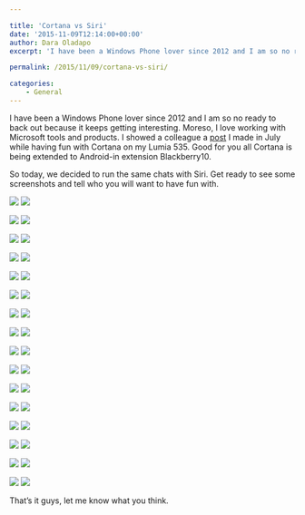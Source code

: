 ```yaml
---

title: 'Cortana vs Siri'
date: '2015-11-09T12:14:00+00:00'
author: Dara Oladapo
excerpt: 'I have been a Windows Phone lover since 2012 and I am so no ready to back out because it keeps getting interesting. Moreso, I love working with Microsoft tools and products. I showed a colleague a post I made in July while having fun with Cortana on my Lumia 535. Good for you all Cortana is being extended to Android-in extension Blackberry10.'

permalink: /2015/11/09/cortana-vs-siri/

categories:
    - General
---
```


I have been a Windows Phone lover since 2012 and I am so no ready to back out because it keeps getting interesting. Moreso, I love working with Microsoft tools and products. I showed a colleague a [post](http://geekwithlife.com/playing-with-cortana) I made in July while having fun with Cortana on my Lumia 535. Good for you all Cortana is being extended to Android-in extension Blackberry10.

So today, we decided to run the same chats with Siri. Get ready to see some screenshots and tell who you will want to have fun with.

![](./blog-assets/2023/11/word-image-392-1.png) ![](./blog-assets/2023/11/word-image-392-2.jpeg)

![](./blog-assets/2023/11/word-image-392-3.png) ![](./blog-assets/2023/11/word-image-392-4.jpeg)

![](./blog-assets/2023/11/word-image-392-5.png) ![](./blog-assets/2023/11/word-image-392-6.jpeg)

![](./blog-assets/2023/11/word-image-392-7.png) ![](./blog-assets/2023/11/word-image-392-8.jpeg)

![](./blog-assets/2023/11/word-image-392-9.png) ![](./blog-assets/2023/11/word-image-392-10.jpeg)

![](./blog-assets/2023/11/word-image-392-11.png) ![](./blog-assets/2023/11/word-image-392-12.jpeg)

![](./blog-assets/2023/11/word-image-392-13.png) ![](./blog-assets/2023/11/word-image-392-14.jpeg)

![](./blog-assets/2023/11/word-image-392-15.png) ![](./blog-assets/2023/11/word-image-392-16.jpeg)

![](./blog-assets/2023/11/word-image-392-17.png) ![](./blog-assets/2023/11/word-image-392-18.jpeg)

![](./blog-assets/2023/11/word-image-392-19.png) ![](./blog-assets/2023/11/word-image-392-20.jpeg)

![](./blog-assets/2023/11/word-image-392-21.png) ![](./blog-assets/2023/11/word-image-392-22.jpeg)

![](./blog-assets/2023/11/word-image-392-23.png) ![](./blog-assets/2023/11/word-image-392-24.jpeg)

![](./blog-assets/2023/11/word-image-392-25.png) ![](./blog-assets/2023/11/word-image-392-26.jpeg)

![](./blog-assets/2023/11/word-image-392-27.png) ![](./blog-assets/2023/11/word-image-392-28.jpeg)

![](./blog-assets/2023/11/word-image-392-29.png) ![](./blog-assets/2023/11/word-image-392-30.jpeg)

![](./blog-assets/2023/11/word-image-392-31.png) ![](./blog-assets/2023/11/word-image-392-32.jpeg)

That’s it guys, let me know what you think.